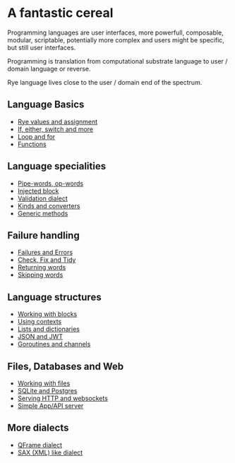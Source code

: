 # A fantastic cereal

Programming languages are user interfaces, more powerfull, composable, modular, scriptable,
potentially more complex and users might be specific, but still user interfaces.

Programming is translation from computational substrate language to user / domain language or reverse.

Rye language lives close to the user / domain end of the spectrum.

## Language Basics

* <a href="./TOUR_1.html">Rye values and assignment</a>
* <a href="./TOUR_2.html">If, either, switch and more</a>
* <a href="./TOUR_3.html">Loop and for</a>
* <a href="./TOUR_4.html">Functions</a>

## Language specialities

* <a class="wip" href="./TOUR_11.html">Pipe-words, op-words</a>
* <a class="notyet" href="./TOUR_12.html">Injected block</a>
* <a class="notyet" href="./TOUR_13.html">Validation dialect</a>
* <a class="notyet" href="./TOUR_14.html">Kinds and converters</a>
* <a class="notyet" href="./TOUR_15.html">Generic methods</a>

## Failure handling

* <a class="notyet" href="./TOUR_14.html">Failures and Errors</a>
* <a class="notyet" href="./TOUR_14.html">Check, Fix and Tidy</a>
* <a class="notyet" href="./TOUR_14.html">Returning words</a>
* <a class="notyet" href="./TOUR_14.html">Skipping words</a>

## Language structures

* <a class="notyet" href="./TOUR_11.html">Working with blocks</a>
* <a class="notyet" href="./TOUR_11.html">Using contexts</a>
* <a class="notyet" href="./TOUR_11.html">Lists and dictionaries</a>
* <a class="notyet" href="./TOUR_11.html">JSON and JWT</a>
* <a class="notyet" href="./TOUR_11.html">Goroutines and channels</a>

## Files, Databases and Web

* <a class="notyet" href="./TOUR_41.html">Working with files</a>
* <a class="wip" href="./TOUR_42.html">SQLite and Postgres</a>
* <a class="wip" href="./TOUR_43.html">Serving HTTP and websockets</a>
* <a class="notyet" href="./TOUR_44.html">Simple App/API server</a>


## More dialects

* <a class="notyet" href="./TOUR_11.html">QFrame dialect</a>
* <a class="notyet" href="./TOUR_11.html">SAX (XML) like dialect</a>



